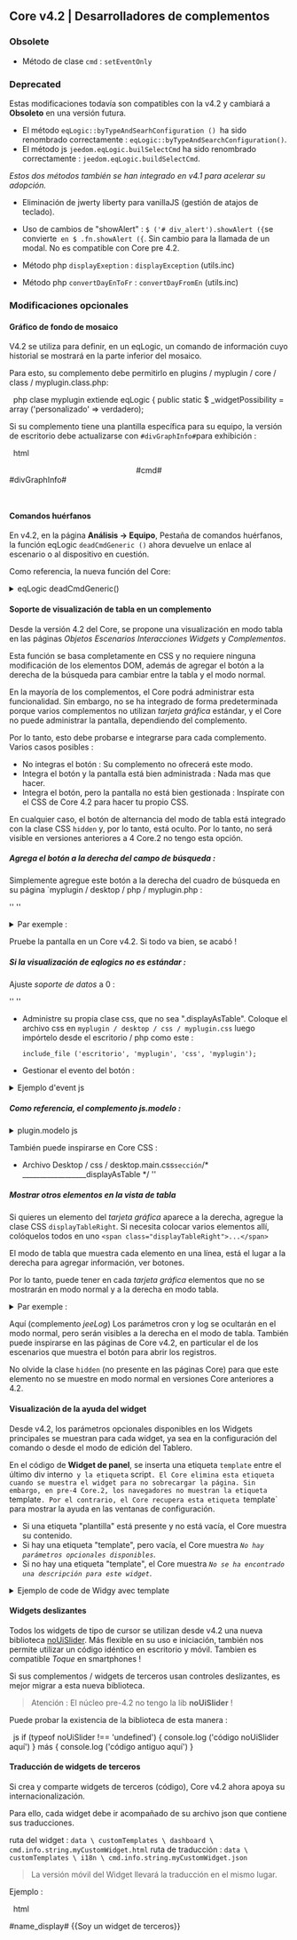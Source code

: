 ## Core v4.2 | Desarrolladores de complementos


### Obsolete

- Método de clase `cmd` : `setEventOnly`

### Deprecated

Estas modificaciones todavía son compatibles con la v4.2 y cambiará a **Obsoleto** en una versión futura.

- El método `eqLogic::byTypeAndSearhConfiguration () `ha sido renombrado correctamente : `eqLogic::byTypeAndSearchConfiguration()`.
- El método js `jeedom.eqLogic.builSelectCmd` ha sido renombrado correctamente : `jeedom.eqLogic.buildSelectCmd`.

*Estos dos métodos también se han integrado en v4.1 para acelerar su adopción.*

- Eliminación de jwerty liberty para vanillaJS (gestión de atajos de teclado).
- Uso de cambios de "showAlert" : `$ ('# div_alert').showAlert ({`se convierte` en $ .fn.showAlert ({`. Sin cambio para la llamada de un modal. No es compatible con Core pre 4.2.

- Método php `displayExeption` : `displayException` (utils.inc)
- Método php `convertDayEnToFr` : `convertDayFromEn` (utils.inc)


### Modificaciones opcionales

#### Gráfico de fondo de mosaico

V4.2 se utiliza para definir, en un eqLogic, un comando de información cuyo historial se mostrará en la parte inferior del mosaico.

Para esto, su complemento debe permitirlo en plugins / myplugin / core / class / myplugin.class.php:

`` ``php
clase myplugin extiende eqLogic {
    public static $ _widgetPossibility = array ('personalizado' => verdadero);
`` ``

Si su complemento tiene una plantilla específica para su equipo, la versión de escritorio debe actualizarse con `#divGraphInfo#`para exhibición :

`` ``html
<div class="eqLogic eqLogic-widgy allowResize allowReorderCmd #custom_layout# #eqLogic_class# #class#" data-eqType="#eqType#" data-eqLogic_id="#id#" data-eqLogic_uid="#uid#" data-version="#version#" data-translate-category="#translate_category#" data-category="#category#" data-tags="#tags#" style="width: #width#;height: #height#;#style#">
  <div class="#isVerticalAlign#">
    <center>
      #cmd#
    </center>
  </div>
  #divGraphInfo#
  <script>

  </script>
</div>

`` ``


#### Comandos huérfanos

En v4.2, en la página **Análisis → Equipo**, Pestaña de comandos huérfanos, la función eqLogic `deadCmdGeneric ()` ahora devuelve un enlace al escenario o al dispositivo en cuestión.

Como referencia, la nueva función del Core:

<details>

  <summary markdown="span">eqLogic deadCmdGeneric()</summary>

  ~~~ php
  función estática pública deadCmdGeneric ($ _ plugin_id) {
    $return = array();
    foreach (eqLogic::byType ($ _ plugin_id) como $ eqLogic) {
      $eqLogic_json = json_encode(utils::o2a($eqLogic));
      preg_match_all ("/#([0-9]*)#/ ", $ eqLogic_json, $ coincidencias);
      foreach ($ coincide con [1] como $ cmd_id) {
        if (is_numeric ($ cmd_id)) {
          tejo (!cmd::byId (str_replace ('#', '', $ cmd_id))) {
            $return[] = array(
              '<html>detalle '=>'?v = d & m = '. $ eqLogic-> getEqType_name ().' & p = '. $ eqLogic-> getEqType_name ().' & id = '. $ eqLogic-> getId ().' "> '. $ eqLogic-> getHumanName (). ' </a>',
              'help '=> __ (' Acción ', __FILE__),
              'who' => '#' . $cmd_id . '#'
            );
          }
        }
      }
    }
    return $ return;
  }
  ~~~

  Por lo tanto, puede integrar el mismo tipo de retorno en sus complementos, función `deadCmd ()`.

</details>

#### Soporte de visualización de tabla en un complemento

Desde la versión 4.2 del Core, se propone una visualización en modo tabla en las páginas *Objetos* *Escenarios* *Interacciones* *Widgets* y *Complementos*.

Esta función se basa completamente en CSS y no requiere ninguna modificación de los elementos DOM, además de agregar el botón a la derecha de la búsqueda para cambiar entre la tabla y el modo normal.

En la mayoría de los complementos, el Core podrá administrar esta funcionalidad. Sin embargo, no se ha integrado de forma predeterminada porque varios complementos no utilizan *tarjeta gráfica* estándar, y el Core no puede administrar la pantalla, dependiendo del complemento.

Por lo tanto, esto debe probarse e integrarse para cada complemento. Varios casos posibles :

  - No integras el botón : Su complemento no ofrecerá este modo.
  - Integra el botón y la pantalla está bien administrada : Nada mas que hacer.
  - Integra el botón, pero la pantalla no está bien gestionada : Inspírate con el CSS de Core 4.2 para hacer tu propio CSS.

En cualquier caso, el botón de alternancia del modo de tabla está integrado con la clase CSS `hidden` y, por lo tanto, está oculto. Por lo tanto, no será visible en versiones anteriores a 4 Core.2 no tengo esta opción.


##### Agrega el botón a la derecha del campo de búsqueda :

Simplemente agregue este botón a la derecha del cuadro de búsqueda en su página `myplugin / desktop / php / myplugin.php :

''<a class="btn roundedRight hidden" id="bt_pluginDisplayAsTable" data-coreSupport="1" data-state="0"><i class="fas fa-grip-lines"></i></a> ''

<details>

  <summary markdown="span">Par exemple :</summary>

  ~~~ html
  {% raw %}
  <legend><i class="fa fa-table"></i> {{Mes Equipemnts}}</legend>
  <div class="input-group" style="margin-bottom:5px;">
    <input class="form-control roundedLeft" placeholder="{{Rechercher}}" id="in_searchEqlogic"/>
    <div class="input-group-btn">
      <a id="bt_resetObjectSearch" class="btn" style="width:30px"><i class="fas fa-times"></i>
      </a><a class="btn roundedRight hidden" id="bt_pluginDisplayAsTable" data-coreSupport="1" data-state="0"><i class="fas fa-grip-lines"></i></a>
    </div>
  </div>
  {% endraw %}
  ~~~

</details>

Pruebe la pantalla en un Core v4.2. Si todo va bien, se acabó !

##### Si la visualización de eqlogics no es estándar :

Ajuste *soporte de datos* a 0 :

''<a class="btn roundedRight hidden" id="bt_pluginDisplayAsTable" data-coreSupport="0" data-state="0"><i class="fas fa-grip-lines"></i></a> ''

- Administre su propia clase css, que no sea ".displayAsTable". Coloque el archivo css en `myplugin / desktop / css / myplugin.css` luego impórtelo desde el escritorio / php como este :

  `include_file ('escritorio', 'myplugin', 'css', 'myplugin');`

- Gestionar el evento del botón :

<details>

  <summary markdown="span">Ejemplo d'event js</summary>

  ~~~ js
  {% raw %}
  $('#bt_pluginDisplayAsTable').off('click').on('click', function () {
    $('#bt_pluginDisplayAsTable[data-coreSupport="1"]').off('click').on('click', function () {
      si ($ (este).datos ('estado') == "0") {
        $(this).data('state', '1').addClass('active')
        setCookie ('jeedom_displayAsTable', 'verdadero', 2)
        $('.eqLogicDisplayCard').addClass('displayAsTable')
        $('.eqLogicDisplayCard .hiddenAsCard').removeClass('hidden')
        $('.eqLogicThumbnailContainer').first().addClass('containerAsTable')
      } más {
        $(this).data('state', '0').removeClass('active')
        setCookie ('jeedom_displayAsTable', 'falso', 2)
        $('.eqLogicDisplayCard').removeClass('displayAsTable')
        $('.eqLogicDisplayCard .hiddenAsCard').addClass('hidden')
        $('.eqLogicThumbnailContainer').first().removeClass('containerAsTable')
      }
    })
  })
  {% endraw %}
  ~~~

</details>

##### Como referencia, el complemento js.modelo :

<details>

  <summary markdown="span">plugin.modelo js</summary>

  ~~~ js
  {% raw %}
  // displayAsTable si el complemento lo admite:
  if ($ ('# bt_pluginDisplayAsTable').length) {
    $('#bt_pluginDisplayAsTable').removeClass('hidden') //Not shown on previous core versions
    if (getCookie ('jeedom_displayAsTable') == 'verdadero' || jeedom.theme.theme_displayAsTable == 1) {
      $('#bt_pluginDisplayAsTable').data('state', '1').addClass('active')
      if ($ ('# bt_pluginDisplayAsTable [data-coreSupport = "1"]').length) {
        $('.eqLogicDisplayCard').addClass('displayAsTable')
        $('.eqLogicDisplayCard .hiddenAsCard').removeClass('hidden')
        $('.eqLogicThumbnailContainer').first().addClass('containerAsTable')
      }
    }
    // evento principal:
    $('#bt_pluginDisplayAsTable[data-coreSupport="1"]').off('click').on('click', function () {
      si ($ (este).datos ('estado') == "0") {
        $(this).data('state', '1').addClass('active')
        setCookie ('jeedom_displayAsTable', 'verdadero', 2)
        $('.eqLogicDisplayCard').addClass('displayAsTable')
        $('.eqLogicDisplayCard .hiddenAsCard').removeClass('hidden')
        $('.eqLogicThumbnailContainer').first().addClass('containerAsTable')
      } más {
        $(this).data('state', '0').removeClass('active')
        setCookie ('jeedom_displayAsTable', 'falso', 2)
        $('.eqLogicDisplayCard').removeClass('displayAsTable')
        $('.eqLogicDisplayCard .hiddenAsCard').addClass('hidden')
        $('.eqLogicThumbnailContainer').first().removeClass('containerAsTable')
      }
    })
  }
  {% endraw %}
  ~~~

</details>

También puede inspirarse en Core CSS :

- Archivo Desktop / css / desktop.main.css` sección `/* __________________displayAsTable */ ''

##### Mostrar otros elementos en la vista de tabla

Si quieres un elemento del *tarjeta gráfica* aparece a la derecha, agregue la clase CSS `displayTableRight`. Si necesita colocar varios elementos allí, colóquelos todos en uno ` <span class="displayTableRight">...</span> `

El modo de tabla que muestra cada elemento en una línea, está el lugar a la derecha para agregar información, ver botones.

Por lo tanto, puede tener en cada *tarjeta gráfica* elementos que no se mostrarán en modo normal y a la derecha en modo tabla.

<details>

  <summary markdown="span">Par exemple :</summary>

  ~~~ php
  {% raw %}
  <div class="eqLogicThumbnailContainer">
    <?php
      foreach ($ eqLogics como $ eqLogic) {
        $div = '';
        $opacity = ($eqLogic->getIsEnable()) ? '' : 'disableCard';
        $div .= '<div class="eqLogicDisplayCard cursor '.$opacity.'" data-eqLogic_id="' . $eqLogic->getId() . '">';
        $div .= '<img src="' . $plugin->getPathImgIcon() . '"/>';
        $div .= '<br>';
        $div .= '<span class="name">' . $eqLogic->getHumanName(true, true) . '</span>';
        $div .= '<span class="hidden hiddenAsCard displayTableRight">'.$eqLogic->getConfiguration('autorefresh').' | '.$eqLogic->getConfiguration('loglasttime').'h</span>';
        $div .= '</div>';
        echo $ div;
      }
    ?>
  </div>
  {% endraw %}
  ~~~

</details>

Aquí (complemento *jeeLog*) Los parámetros cron y log se ocultarán en el modo normal, pero serán visibles a la derecha en el modo de tabla. También puede inspirarse en las páginas de Core v4.2, en particular el de los escenarios que muestra el botón para abrir los registros.

No olvide la clase `hidden` (no presente en las páginas Core) para que este elemento no se muestre en modo normal en versiones Core anteriores a 4.2.


#### Visualización de la ayuda del widget

Desde v4.2, los parámetros opcionales disponibles en los Widgets principales se muestran para cada widget, ya sea en la configuración del comando o desde el modo de edición del Tablero.

En el código de **Widget de panel**, se inserta una etiqueta `template` entre el último div interno` y la etiqueta` script`. El Core elimina esta etiqueta cuando se muestra el widget para no sobrecargar la página. Sin embargo, en pre-4 Core.2, los navegadores no muestran la etiqueta `template`. Por el contrario, el Core recupera esta etiqueta `template` para mostrar la ayuda en las ventanas de configuración.

- Si una etiqueta "plantilla" está presente y no está vacía, el Core muestra su contenido.
- Si hay una etiqueta "template", pero vacía, el Core muestra *`No hay parámetros opcionales disponibles`*.
- Si no hay una etiqueta "template", el Core muestra *`No se ha encontrado una descripción para este widget`*.

<details>

  <summary markdown="span">Ejemplo de code de Widgy avec template</summary>

  ~~~ html
  <div class="cmd cmd-widget" ...>
    <div class="title #hide_name#">
      <div class="cmdName">#name_display#</div>
    </div>
    <div>
      ...
    </div>
    <template>
      <div>color : rgb(20,20,20) ({{couleur d'arrière plan}})</div>
      <div>color_switch : rgb(230,230,230) ({{couleur de la pastille}})</div>
    </template>
    <script>
    </script>
  </div>
  ~~~

</details>

#### Widgets deslizantes

Todos los widgets de tipo de cursor se utilizan desde v4.2 una nueva biblioteca [noUiSlider](https://refreshless.com/nouislider/). Más flexible en su uso e iniciación, también nos permite utilizar un código idéntico en escritorio y móvil. Tambien es compatible *Toque* en smartphones !

Si sus complementos / widgets de terceros usan controles deslizantes, es mejor migrar a esta nueva biblioteca.

> Atención : El núcleo pre-4.2 no tengo la lib **noUiSlider** !

Puede probar la existencia de la biblioteca de esta manera :

`` ``js
if (typeof noUiSlider !== 'undefined') {
  console.log ('código noUiSlider aquí')
} más {
  console.log ('código antiguo aquí')
}
`` ``

#### Traducción de widgets de terceros

Si crea y comparte widgets de terceros (código), Core v4.2 ahora apoya su internacionalización.

Para ello, cada widget debe ir acompañado de su archivo json que contiene sus traducciones.

ruta del widget : `data \ customTemplates \ dashboard \ cmd.info.string.myCustomWidget.html`
ruta de traducción : `data \ customTemplates \ i18n \ cmd.info.string.myCustomWidget.json`

> La versión móvil del Widget llevará la traducción en el mismo lugar.

Ejemplo :

`` ``html
<div class="content-xs">
    <span class="cmdName #hide_name#">#name_display#</span> <strong class="state"></strong>
    {{Soy un widget de terceros}}
  </div>
  <template>
    <div>param : {{Mi configuración de terceros}}.</div>
  </template>
  <script>
`` ``

`` ``json
  {
    "en_US": {
      "Soy un widget de terceros": "Soy un widget personalizado",
      "Mi configuración de terceros": "Mi descripción de parámetro personalizado"
    },
    "es_ES": {
      "Soy un widget de terceros": "Ser un widget de terceros",
      "Mi configuración de terceros": "Mi configuración de terceros"
    },
    "de_DE": {
      "Soy un widget de terceros": "Ich bin ein Widget eines Drittanbieters",
      "Mi configuración de terceros": "Meine Einstellung von Drittanbietern"
    }
  }
`` ``

> Los textos `Fecha de valor`,` Fecha de colección` y todos los que se encuentran en los widgets Core no necesitan estar en el json. Si no tiene otros textos en su widget, entonces el json no es necesario y estas cadenas se traducirán.


#### Integración en el núcleo de tipos genéricos específicos de un complemento

Core v4.2 tiene una nueva página que le permite configurar tipos genéricos más fácilmente. Por supuesto, utiliza los tipos genéricos definidos por el núcleo, pero algunos complementos definen sus propios tipos genéricos.

Para que estos complementos sean compatibles con esta nueva página principal, aquí se explica cómo integrarlos.

Al abrir esta página, el Core comprueba, para cada complemento, si tiene un método `` pluginGenericTypes () `. Si este es el caso, se llama a este método, mientras se esperan los tipos genéricos del complemento para integrarlos. Estos deben respetar la definición de Tipos Genéricos del Núcleo, especialmente si ya existen categorías (Socket, Light, etc.).

Ejemplo, en el archivo `plugins / myplugin / core / php / myplugin.class.php`:

`` ``php
class myPlugin extiende eqLogic
{
    /*     * ***********************Método estático*************************** */
    public static $ _widgetPossibility = array ('personalizado' => verdadero);

    complemento de función estática pública()
    {
        $generics = array(
            'MONPLUGIN_TOGGLE '=> matriz (// capitalizar sin espacio
                'name '=> __ (' MyPlugin Toggle ', __ FILE__),
                'familyid '=>' MyPlugin ', // No hay espacio aquí
                'family '=> __ (' Plugin MyPlugin ', __ FILE__), // Empiece con' Plugin ' ...
                'type '=>' Acción',
                'subtipo '=> matriz (' otro')
            ),
            'MONPLUGIN_LIGHT_BEAM '=> matriz(
                'name '=> __ (' Light Rays (MyPlugin) ', __ FILE__),
                'familyid '=>' LIGHT ', // Tipo existente si lo hay
                'family '=> __ (' Light ', __ FILE__),
                'type '=>' Información',
                'subtipo '=> matriz (' binario ',' numérico')
            )
        );
        return $ genéricos;
    }

`` ``

Aquí, el complemento `myPlugin` 'inyectará' dos tipos genéricos :

- Un tipo genérico MONPLUGIN_TOGGLE, de tipo `MyPlugin`, categoría que no existe en el Core.
- Un tipo genérico MONPLUGIN_LIGHT_BEAM, en la categoría existente `Lumière`.

> Referencia : Los tipos de núcleos genéricos se definen en el [archivo de configuración](https://github.com/jeedom/core/blob/alpha/core/config/jeedom.config.php), matriz $ JEEDOM_INTERNAL_CONFIG, tipo_genérico.